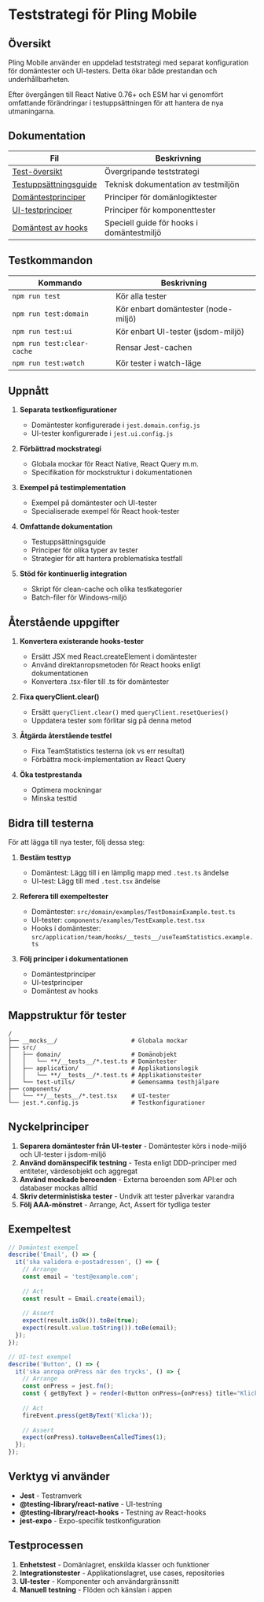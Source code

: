 # Teststrategi för Pling Mobile

## Översikt

Pling Mobile använder en uppdelad teststrategi med separat konfiguration för domäntester och UI-testers. Detta ökar både prestandan och underhållbarheten.

Efter övergången till React Native 0.76+ och ESM har vi genomfört omfattande förändringar i testuppsättningen för att hantera de nya utmaningarna.

## Dokumentation

| Fil | Beskrivning |
|-----|-------------|
| [Test-översikt](./test-overview.md) | Övergripande teststrategi |
| [Testuppsättningsguide](./test-setup-guide.md) | Teknisk dokumentation av testmiljön |
| [Domäntestprinciper](./domain-testing-principles.md) | Principer för domänlogiktester |
| [UI-testprinciper](./ui-testing-principles.md) | Principer för komponenttester |
| [Domäntest av hooks](./domain-test-hooks.md) | Speciell guide för hooks i domäntestmiljö |

## Testkommandon

| Kommando | Beskrivning |
|----------|-------------|
| `npm run test` | Kör alla tester |
| `npm run test:domain` | Kör enbart domäntester (node-miljö) |
| `npm run test:ui` | Kör enbart UI-tester (jsdom-miljö) |
| `npm run test:clear-cache` | Rensar Jest-cachen |
| `npm run test:watch` | Kör tester i watch-läge |

## Uppnått

1. **Separata testkonfigurationer**
   - Domäntester konfigurerade i `jest.domain.config.js`
   - UI-tester konfigurerade i `jest.ui.config.js`

2. **Förbättrad mockstrategi**
   - Globala mockar för React Native, React Query m.m.
   - Specifikation för mockstruktur i dokumentationen

3. **Exempel på testimplementation**
   - Exempel på domäntester och UI-tester
   - Specialiserade exempel för React hook-tester

4. **Omfattande dokumentation**
   - Testuppsättningsguide
   - Principer för olika typer av tester
   - Strategier för att hantera problematiska testfall

5. **Stöd för kontinuerlig integration**
   - Skript för clean-cache och olika testkategorier
   - Batch-filer för Windows-miljö

## Återstående uppgifter

1. **Konvertera existerande hooks-tester**
   - Ersätt JSX med React.createElement i domäntester
   - Använd direktanropsmetoden för React hooks enligt dokumentationen
   - Konvertera .tsx-filer till .ts för domäntester

2. **Fixa queryClient.clear()**
   - Ersätt `queryClient.clear()` med `queryClient.resetQueries()`
   - Uppdatera tester som förlitar sig på denna metod

3. **Åtgärda återstående testfel**
   - Fixa TeamStatistics testerna (ok vs err resultat)
   - Förbättra mock-implementation av React Query

4. **Öka testprestanda**
   - Optimera mockningar
   - Minska testtid

## Bidra till testerna

För att lägga till nya tester, följ dessa steg:

1. **Bestäm testtyp**
   - Domäntest: Lägg till i en lämplig mapp med `.test.ts` ändelse
   - UI-test: Lägg till med `.test.tsx` ändelse

2. **Referera till exempeltester**
   - Domäntester: `src/domain/examples/TestDomainExample.test.ts`
   - UI-tester: `components/examples/TestExample.test.tsx`
   - Hooks i domäntester: `src/application/team/hooks/__tests__/useTeamStatistics.example.ts`

3. **Följ principer i dokumentationen**
   - Domäntestprinciper
   - UI-testprinciper
   - Domäntest av hooks

## Mappstruktur för tester

```
/
├── __mocks__/                     # Globala mockar
├── src/
│   ├── domain/                    # Domänobjekt
│   │   └── **/__tests__/*.test.ts # Domäntester
│   ├── application/               # Applikationslogik
│   │   └── **/__tests__/*.test.ts # Applikationstester
│   └── test-utils/                # Gemensamma testhjälpare
├── components/
│   └── **/__tests__/*.test.tsx    # UI-tester
└── jest.*.config.js               # Testkonfigurationer
```

## Nyckelprinciper

1. **Separera domäntester från UI-tester** - Domäntester körs i node-miljö och UI-tester i jsdom-miljö
2. **Använd domänspecifik testning** - Testa enligt DDD-principer med entiteter, värdesobjekt och aggregat
3. **Använd mockade beroenden** - Externa beroenden som API:er och databaser mockas alltid
4. **Skriv deterministiska tester** - Undvik att tester påverkar varandra 
5. **Följ AAA-mönstret** - Arrange, Act, Assert för tydliga tester

## Exempeltest

```typescript
// Domäntest exempel
describe('Email', () => {
  it('ska validera e-postadressen', () => {
    // Arrange
    const email = 'test@example.com';
    
    // Act
    const result = Email.create(email);
    
    // Assert
    expect(result.isOk()).toBe(true);
    expect(result.value.toString()).toBe(email);
  });
});

// UI-test exempel
describe('Button', () => {
  it('ska anropa onPress när den trycks', () => {
    // Arrange
    const onPress = jest.fn();
    const { getByText } = render(<Button onPress={onPress} title="Klicka" />);
    
    // Act
    fireEvent.press(getByText('Klicka'));
    
    // Assert
    expect(onPress).toHaveBeenCalledTimes(1);
  });
});
```

## Verktyg vi använder

- **Jest** - Testramverk
- **@testing-library/react-native** - UI-testning
- **@testing-library/react-hooks** - Testning av React-hooks
- **jest-expo** - Expo-specifik testkonfiguration

## Testprocessen

1. **Enhetstest** - Domänlagret, enskilda klasser och funktioner
2. **Integrationstester** - Applikationslagret, use cases, repositories
3. **UI-tester** - Komponenter och användargränssnitt
4. **Manuell testning** - Flöden och känslan i appen 